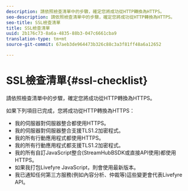 ```yaml
---
description: 請依照檢查清單中的步驟，確定您將成功從HTTP轉換為HTTPS。
seo-description: 請依照檢查清單中的步驟，確定您將成功從HTTP轉換為HTTPS。
seo-title: SSL檢查清單
title: SSL檢查清單
uuid: 2b176c73-8a6a-4835-88b3-047c6661cba9
translation-type: tm+mt
source-git-commit: 67aeb3de964473b326c88c3a3f81ff48a6a12652

---
```



# SSL檢查清單{#ssl-checklist}

請依照檢查清單中的步驟，確定您將成功從HTTP轉換為HTTPS。

如果下列項目已完成，您將成功從HTTP轉換為HTTPS：

* 我的伺服器對伺服器整合都使用HTTPS。
* 我的伺服器對伺服器整合支援TLS1.2加密程式。
* 我的所有行動應用程式都使用HTTPS。
* 我的所有行動應用程式都支援TLS1.2加密程式。
* 我的所有自訂JavaScript整合(StreamHubBSDK或直接API使用)都使用HTTPS。
* 如果我打包Livefyre JavaScript，則會使用最新版本。
* 我已通知任何第三方服務(例如內容分析、仲裁等)這些變更會代表Livefyre API。

